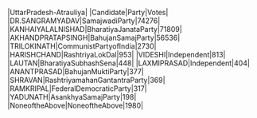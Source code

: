  
|UttarPradesh-Atrauliya|
|Candidate|Party|Votes|
|DR.SANGRAMYADAV|SamajwadiParty|74276|
|KANHAIYALALNISHAD|BharatiyaJanataParty|71809|
|AKHANDPRATAPSINGH|BahujanSamajParty|56536|
|TRILOKINATH|CommunistPartyofIndia|2730|
|HARISHCHAND|RashtriyaLokDal|953|
|VIDESHI|Independent|813|
|LAUTAN|BharatiyaSubhashSena|448|
|LAXMIPRASAD|Independent|404|
|ANANTPRASAD|BahujanMuktiParty|377|
|SHRAVAN|RashtriyamahanGantantraParty|369|
|RAMKRIPAL|FederalDemocraticParty|317|
|YADUNATH|AsankhyaSamajParty|198|
|NoneoftheAbove|NoneoftheAbove|1980|
